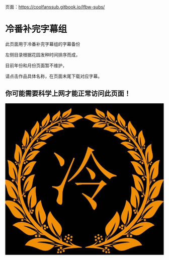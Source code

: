 页面：https://coolfanssub.gitbook.io/lfbw-subs/


# 冷番补完字幕组

此页面用于冷番补完字幕组的字幕备份

左侧目录根据花园发种时间排序而成，

目前年份和月份页面暂不维护，

请点击作品具体名称，在页面末尾下载对应字幕。

## 你可能需要科学上网才能正常访问此页面！

![](<.gitbook/assets/image (1).png>)
